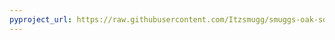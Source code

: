 ```yaml
---
pyproject_url: https://raw.githubusercontent.com/Itzsmugg/smuggs-oak-sdk-mods/master/What_Am_I_Shooting_at/pyproject.toml
---
```

